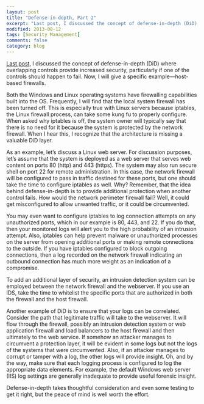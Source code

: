 ```yaml
---
layout: post
title: "Defense-in-depth, Part 2"
excerpt: "Last post, I discussed the concept of defense-in-depth (DiD) where overlapping controls provide increased security, particularly if one of the controls should happen to fail. Now, I will give a specific example—host-based firewalls."
modified: 2013-08-12
tags: [Security Management]
comments: false
category: blog
---
```


[Last post](/blog/defense-in-depth/), I discussed the concept of defense-in-depth (DiD) where overlapping controls provide increased security, particularly if one of the controls should happen to fail. Now, I will give a specific example—host-based firewalls.

Both the Windows and Linux operating systems have firewalling capabilities built into the OS. Frequently, I will find that the local system firewall has been turned off. This is especially true with Linux servers because iptables, the Linux firewall process, can take some kung fu to properly configure. When asked why iptables is off, the system owner will typically say that there is no need for it because the system is protected by the network firewall. When I hear this, I recognize that the architecture is missing a valuable DiD layer.

As an example, let’s discuss a Linux web server. For discussion purposes, let’s assume that the system is deployed as a web server that serves web content on ports 80 (http) and 443 (https). The system may also run secure shell on port 22 for remote administration. In this case, the network firewall will be configured to pass in traffic destined for these ports, but one should take the time to configure iptables as well. Why? Remember, that the idea behind defense-in-depth is to provide additional protection when another control fails. How would the network perimeter firewall fail? Well, it could get misconfigured to allow unwanted traffic, or it could be circumvented.

You may even want to configure iptables to log connection attempts on any unauthorized ports, which in our example is 80, 443, and 22. If you do that, then your monitored logs will alert you to the high probability of an intrusion attempt. Also, iptables can help prevent malware or unauthorized processes on the server from opening additional ports or making remote connections to the outside. If you have iptables configured to block outgoing connections, then a log recorded on the network firewall indicating an outbound connection has much more weight as an indication of a compromise.

To add an additional layer of security, an intrusion detection system can be employed between the network firewall and the webserver. If you use an IDS, take the time to whitelist the specific ports that are authorized in both the firewall and the host firewall.

Another example of DiD is to ensure that your logs can be correlated. Consider the path that legitimate traffic will take to the webserver. It will flow through the firewall, possibly an intrusion detection system or web application firewall and load balancers to the host firewall and then ultimately to the web service. If somehow an attacker manages to circumvent a protection layer, it will be evident in some logs but not the logs of the systems that were circumvented. Also, if an attacker manages to corrupt or tamper with a log, the other logs will provide insight. Oh, and by the way, make sure that each logging process is configured to log the appropriate data elements. For example, the default Windows web server (IIS) log settings are generally inadequate to provide useful forensic insight.

Defense-in-depth takes thoughtful consideration and even some testing to get it right, but the peace of mind is well worth the effort.

